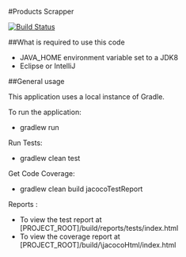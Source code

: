 #Products Scrapper

[![Build Status](https://snap-ci.com/fukatingu/myproject/branch/master/build_image)](https://snap-ci.com/fukatingu/myproject/branch/master)


##What is required to use this code
* JAVA_HOME environment variable set to a JDK8
* Eclipse or IntelliJ

##General usage

This application uses a local instance of Gradle.

To run the application:

* gradlew run

Run Tests:

* gradlew clean test

Get Code Coverage:

* gradlew clean build jacocoTestReport

Reports :

* To view the test report at [PROJECT_ROOT]/build/reports/tests/index.html
* To view the coverage report at [PROJECT_ROOT]/build/\jacocoHtml/index.html


